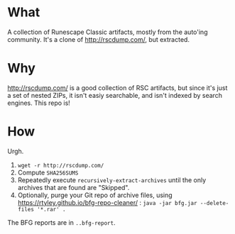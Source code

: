 # What
A collection of Runescape Classic artifacts, mostly from the auto'ing community. It's a clone of http://rscdump.com/, but extracted.

# Why
http://rscdump.com/ is a good collection of RSC artifacts, but since it's just a set of nested ZIPs, it isn't easiy searchable, and isn't indexed by search engines. This repo is!

# How
Urgh.

1. `wget -r http://rscdump.com/`
2. Compute `SHA256SUMS`
3. Repeatedly execute `recursively-extract-archives` until the only archives that are found are "Skipped".
4. Optionally, purge your Git repo of archive files, using https://rtyley.github.io/bfg-repo-cleaner/ : `java -jar bfg.jar --delete-files '*.rar' .`

The BFG reports are in `..bfg-report`.
